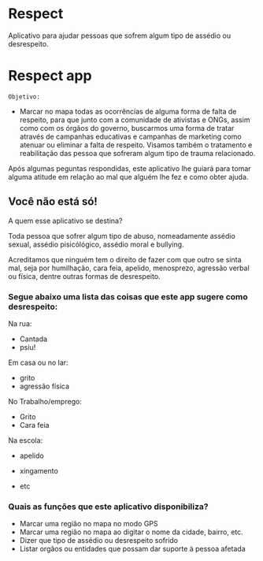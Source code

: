# Respect
Aplicativo para ajudar pessoas que sofrem algum tipo de assédio ou desrespeito.

# Respect app
	
	Objetivo:

* Marcar no mapa todas as ocorrências de alguma forma de falta de respeito, para que junto com a comunidade de ativistas e ONGs, assim como com os órgãos do governo, buscarmos uma forma de tratar através de campanhas educativas e campanhas de marketing como atenuar ou eliminar a falta de respeito. Visamos também o tratamento e reabilitação das pessoa que sofreram algum tipo de trauma relacionado.

Após algumas peguntas respondidas, este aplicativo lhe guiará para tomar alguma atitude em relação ao mal que alguém lhe fez e como obter ajuda.

## Você não está só!

  A quem esse aplicativo se destina?

Toda pessoa que sofrer algum tipo de abuso, nomeadamente assédio sexual, assédio pisicólógico, assédio moral e bullying.

Acreditamos que ninguém tem o direito de fazer com que outro se sinta mal, seja por humilhação, cara feia, apelido, menosprezo, agressão verbal ou física, dentre outras formas de desrespeito.

### Segue abaixo uma lista das coisas que este app sugere como desrespeito:

Na rua:

* Cantada
* psiu!

Em casa ou no lar:

* grito
* agressão física

No Trabalho/emprego:

* Grito
* Cara feia

Na escola:

* apelido
* xingamento

* etc

### Quais as funções que este aplicativo disponibiliza?

* Marcar uma região no mapa no modo GPS
* Marcar uma região no mapa ao digitar o nome da cidade, bairro, etc.
* Dizer que tipo de assédio ou desrespeito sofrido
* Listar orgãos ou entidades que possam dar suporte à pessoa afetada


